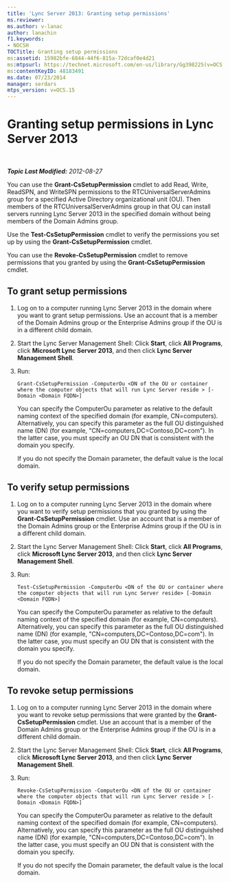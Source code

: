 ```yaml
---
title: 'Lync Server 2013: Granting setup permissions'
ms.reviewer: 
ms.author: v-lanac
author: lanachin
f1.keywords:
- NOCSH
TOCTitle: Granting setup permissions
ms:assetid: 15982bfe-6844-44f6-815a-72dcaf0e4d21
ms:mtpsurl: https://technet.microsoft.com/en-us/library/Gg398225(v=OCS.15)
ms:contentKeyID: 48183491
ms.date: 07/23/2014
manager: serdars
mtps_version: v=OCS.15
---
```


<div data-xmlns="http://www.w3.org/1999/xhtml">

<div class="topic" data-xmlns="http://www.w3.org/1999/xhtml" data-msxsl="urn:schemas-microsoft-com:xslt" data-cs="https://msdn.microsoft.com/">

<div data-asp="https://msdn2.microsoft.com/asp">

# Granting setup permissions in Lync Server 2013

</div>

<div id="mainSection">

<div id="mainBody">

<span> </span>

_**Topic Last Modified:** 2012-08-27_

You can use the **Grant-CsSetupPermission** cmdlet to add Read, Write, ReadSPN, and WriteSPN permissions to the RTCUniversalServerAdmins group for a specified Active Directory organizational unit (OU). Then members of the RTCUniversalServerAdmins group in that OU can install servers running Lync Server 2013 in the specified domain without being members of the Domain Admins group.

Use the **Test-CsSetupPermission** cmdlet to verify the permissions you set up by using the **Grant-CsSetupPermission** cmdlet.

You can use the **Revoke-CsSetupPermission** cmdlet to remove permissions that you granted by using the **Grant-CsSetupPermission** cmdlet.

<div>

## To grant setup permissions

1.  Log on to a computer running Lync Server 2013 in the domain where you want to grant setup permissions. Use an account that is a member of the Domain Admins group or the Enterprise Admins group if the OU is in a different child domain.

2.  Start the Lync Server Management Shell: Click **Start**, click **All Programs**, click **Microsoft Lync Server 2013**, and then click **Lync Server Management Shell**.

3.  Run:
    
        Grant-CsSetupPermission -ComputerOu <DN of the OU or container where the computer objects that will run Lync Server reside > [-Domain <Domain FQDN>]
    
    You can specify the ComputerOu parameter as relative to the default naming context of the specified domain (for example, CN=computers). Alternatively, you can specify this parameter as the full OU distinguished name (DN) (for example, "CN=computers,DC=Contoso,DC=com"). In the latter case, you must specify an OU DN that is consistent with the domain you specify.
    
    If you do not specify the Domain parameter, the default value is the local domain.

</div>

<div>

## To verify setup permissions

1.  Log on to a computer running Lync Server 2013 in the domain where you want to verify setup permissions that you granted by using the **Grant-CsSetupPermission** cmdlet. Use an account that is a member of the Domain Admins group or the Enterprise Admins group if the OU is in a different child domain.

2.  Start the Lync Server Management Shell: Click **Start**, click **All Programs**, click **Microsoft Lync Server 2013**, and then click **Lync Server Management Shell**.

3.  Run:
    
        Test-CsSetupPermission -ComputerOu <DN of the OU or container where the computer objects that will run Lync Server reside> [-Domain <Domain FQDN>]
    
    You can specify the ComputerOu parameter as relative to the default naming context of the specified domain (for example, CN=computers). Alternatively, you can specify this parameter as the full OU distinguished name (DN) (for example, "CN=computers,DC=Contoso,DC=com"). In the latter case, you must specify an OU DN that is consistent with the domain you specify.
    
    If you do not specify the Domain parameter, the default value is the local domain.

</div>

<div>

## To revoke setup permissions

1.  Log on to a computer running Lync Server 2013 in the domain where you want to revoke setup permissions that were granted by the **Grant-CsSetupPermission** cmdlet. Use an account that is a member of the Domain Admins group or the Enterprise Admins group if the OU is in a different child domain.

2.  Start the Lync Server Management Shell: Click **Start**, click **All Programs**, click **Microsoft Lync Server 2013**, and then click **Lync Server Management Shell**.

3.  Run:
    
        Revoke-CsSetupPermission -ComputerOu <DN of the OU or container where the computer objects that will run Lync Server reside > [-Domain <Domain FQDN>]
    
    You can specify the ComputerOu parameter as relative to the default naming context of the specified domain (for example, CN=computers). Alternatively, you can specify this parameter as the full OU distinguished name (DN) (for example, "CN=computers,DC=Contoso,DC=com"). In the latter case, you must specify an OU DN that is consistent with the domain you specify.
    
    If you do not specify the Domain parameter, the default value is the local domain.

</div>

</div>

<span> </span>

</div>

</div>

</div>

